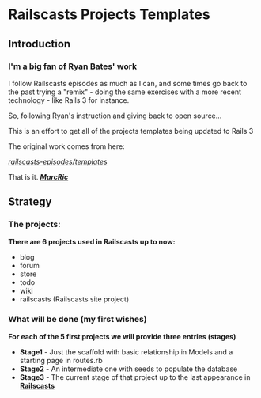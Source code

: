# Railscasts Projects Templates

## Introduction

### I'm a big fan of Ryan Bates' work

I follow Railscasts episodes as much as I can, and some times go back to the past trying
a "remix" - doing the same exercises with a more recent technology - like Rails 3 for instance.

So, following Ryan's instruction and giving back to open source...

This is an effort to get all of the projects templates being updated to Rails 3

The original work comes from here:

_[railscasts-episodes/templates][rcet]_

That is it. _**[MarcRic][mr]**_

## Strategy

### The projects:

**There are 6 projects used in Railscasts up to now:**

* blog
* forum
* store
* todo
* wiki
* railscasts (Railscasts site project)

### What will be done (my first wishes)

**For each of the 5 first projects we will provide three entries (stages)**

* **Stage1** - Just the scaffold with basic relationship in Models and a starting page in routes.rb
* **Stage2** - An intermediate one with seeds to populate the database
* **Stage3** - The current stage of that project up to the last appearance in **[Railscasts][rc]**



[rcet]: https://github.com/ryanb/railscasts-episodes/tree/master/templates "ryanb/railscasts-episodes"
[mr]: http://marcric.com
[rc]: http://railscasts.com/

